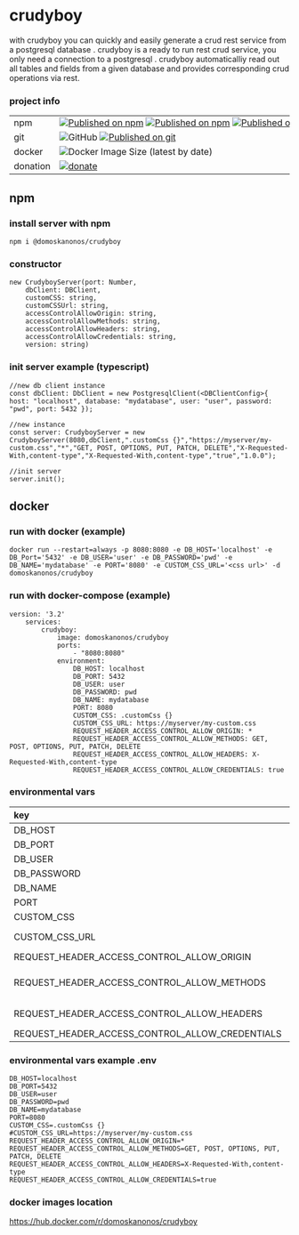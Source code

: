 # crudyboy

with crudyboy you can quickly and easily generate a crud rest service from a postgresql database . crudyboy is a ready to run rest crud service, you only need a connection to a postgresql . crudyboy automaticalliy read out all tables and fields from a given database and provides corresponding crud operations via rest.

### project info

|||
|:-------------|:-------------|
|npm|<nobr>[![Published on npm](https://img.shields.io/npm/l/@domoskanonos/crudyboy)](https://www.npmjs.com/package/@domoskanonos/crudyboy) [![Published on npm](https://img.shields.io/npm/v/@domoskanonos/crudyboy)](https://www.npmjs.com/package/@domoskanonos/crudyboy) [![Published on npm](https://img.shields.io/bundlephobia/min/@domoskanonos/crudyboy)](https://www.npmjs.com/package/@domoskanonos/crudyboy) [![Published on npm](https://img.shields.io/bundlephobia/minzip/@domoskanonos/crudyboy)](https://www.npmjs.com/package/@domoskanonos/crudyboy) [![Published on npm](https://img.shields.io/npm/dw/@domoskanonos/crudyboy)](https://www.npmjs.com/package/@domoskanonos/crudyboy)</nobr>|
|git|<nobr>![GitHub](https://img.shields.io/github/license/domoskanonos/crudyboy)</nobr> <nobr>[![Published on git](https://img.shields.io/github/languages/code-size/domoskanonos/crudyboy)](https://github.com/domoskanonos/crudyboy)</nobr>|
|docker|![Docker Image Size (latest by date)](https://img.shields.io/docker/image-size/domoskanonos/crudyboy)|
|donation|<nobr>[![donate](https://img.shields.io/badge/Donate-PayPal-green.svg)](https://www.paypal.com/cgi-bin/webscr?cmd=_s-xclick&hosted_buttonid=SWGKEVSK2PDEE)</nobr>|

## npm

### install server with npm

    npm i @domoskanonos/crudyboy

### constructor

    new CrudyboyServer(port: Number,
        dbClient: DBClient,
        customCSS: string,
        customCSSUrl: string,
        accessControlAllowOrigin: string,
        accessControlAllowMethods: string,
        accessControlAllowHeaders: string,
        accessControlAllowCredentials: string,
        version: string)

### init server example (typescript)

    //new db client instance
    const dbClient: DbClient = new PostgresqlClient(<DBClientConfig>{ host: "localhost", database: "mydatabase", user: "user", password: "pwd", port: 5432 });

    //new instance
    const server: CrudyboyServer = new CrudyboyServer(8080,dbClient,".customCss {}","https://myserver/my-custom.css","*","GET, POST, OPTIONS, PUT, PATCH, DELETE","X-Requested-With,content-type","X-Requested-With,content-type","true","1.0.0");

    //init server
    server.init();

## docker

### run with docker (example)

    docker run --restart=always -p 8080:8080 -e DB_HOST='localhost' -e DB_Port='5432' -e DB_USER='user' -e DB_PASSWORD='pwd' -e DB_NAME='mydatabase' -e PORT='8080' -e CUSTOM_CSS_URL='<css url>' -d domoskanonos/crudyboy

### run with docker-compose (example)

    version: '3.2'
        services:
            crudyboy:
                image: domoskanonos/crudyboy
                ports:
                    - "8080:8080"
                environment:
                    DB_HOST: localhost
                    DB_PORT: 5432
                    DB_USER: user
                    DB_PASSWORD: pwd
                    DB_NAME: mydatabase
                    PORT: 8080
                    CUSTOM_CSS: .customCss {}
                    CUSTOM_CSS_URL: https://myserver/my-custom.css
                    REQUEST_HEADER_ACCESS_CONTROL_ALLOW_ORIGIN: *
                    REQUEST_HEADER_ACCESS_CONTROL_ALLOW_METHODS: GET, POST, OPTIONS, PUT, PATCH, DELETE
                    REQUEST_HEADER_ACCESS_CONTROL_ALLOW_HEADERS: X-Requested-With,content-type
                    REQUEST_HEADER_ACCESS_CONTROL_ALLOW_CREDENTIALS: true


### environmental vars

|key|example|
|:-------------|:-------------|
|DB_HOST|localhost|
|DB_PORT|5432|
|DB_USER|user|
|DB_PASSWORD|pwd|
|DB_NAME|mydatabase|
|PORT|8080|
|CUSTOM_CSS|.customCss {}|
|CUSTOM_CSS_URL|https://myserver/my-custom.css|
|REQUEST_HEADER_ACCESS_CONTROL_ALLOW_ORIGIN|*|
|REQUEST_HEADER_ACCESS_CONTROL_ALLOW_METHODS|GET, POST, OPTIONS, PUT, PATCH, DELETE|
|REQUEST_HEADER_ACCESS_CONTROL_ALLOW_HEADERS|X-Requested-With,content-type|
|REQUEST_HEADER_ACCESS_CONTROL_ALLOW_CREDENTIALS|true|


### environmental vars example .env

    DB_HOST=localhost
    DB_PORT=5432
    DB_USER=user
    DB_PASSWORD=pwd
    DB_NAME=mydatabase
    PORT=8080
    CUSTOM_CSS=.customCss {}
    #CUSTOM_CSS_URL=https://myserver/my-custom.css
    REQUEST_HEADER_ACCESS_CONTROL_ALLOW_ORIGIN=*
    REQUEST_HEADER_ACCESS_CONTROL_ALLOW_METHODS=GET, POST, OPTIONS, PUT, PATCH, DELETE
    REQUEST_HEADER_ACCESS_CONTROL_ALLOW_HEADERS=X-Requested-With,content-type
    REQUEST_HEADER_ACCESS_CONTROL_ALLOW_CREDENTIALS=true


### docker images location

https://hub.docker.com/r/domoskanonos/crudyboy